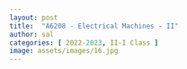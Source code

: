 ```yaml
---
layout: post
title:  "A6208 - Electrical Machines - II"
author: sal
categories: [ 2022-2023, II-I Class ]
image: assets/images/16.jpg
---
```


